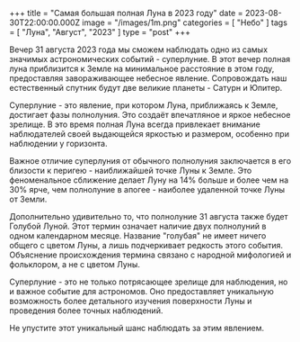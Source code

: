 +++
title = "Самая большая полная Луна в 2023 году"
date = 2023-08-30T22:00:00.000Z
image = "/images/1m.png"
categories = [ "Небо" ]
tags = [ "Луна", "Август", "2023" ]
type = "post"
+++

Вечер 31 августа 2023 года мы сможем наблюдать одно из самых значимых астрономических событий - суперлуние. В этот вечер полная луна приблизится к Земле на минимальное расстояние в этом году, предоставляя завораживающее небесное явление. Сопровождать наш естественный спутник будут две великие планеты - Сатурн и Юпитер.

Суперлуние - это явление, при котором Луна, приближаясь к Земле, достигает фазы полнолуния. Это создаёт впечатляное и яркое небесное зрелище. В это время полная Луна всегда привлекает внимание наблюдателей своей выдающейся яркостью и размером, особенно при наблюдении у горизонта.

Важное отличие суперлуния от обычного полнолуния заключается в его близости к перигею - наиближайшей точке Луны к Земле. Это феноменальное сближение делает Луну на 14% больше и более чем на 30% ярче, чем полнолуние в апогее - наиболее удаленной точке Луны от Земли.

Дополнительно удивительно то, что полнолуние 31 августа также будет Голубой Луной. Этот термин означает наличие двух полнолуний в одном календарном месяце. Название "голубая" не имеет ничего общего с цветом Луны, а лишь подчеркивает редкость этого события. Объяснение происхождения термина связано с народной мифологией и фольклором, а не с цветом Луны. 

Суперлуние - это не только потрясающее зрелище для наблюдения, но и важное событие для астрономов. Оно предоставляет уникальную возможность более детального изучения поверхности Луны и проведения более точных наблюдений.

Не упустите этот уникальный шанс наблюдать за этим явлением.
